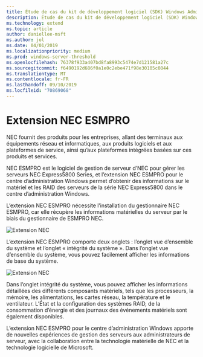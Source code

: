 ```yaml
---
title: Étude de cas du kit de développement logiciel (SDK) Windows Admin Center-NEC
description: Étude de cas du kit de développement logiciel (SDK) Windows Admin Center-NEC
ms.technology: extend
ms.topic: article
author: daniellee-msft
ms.author: jol
ms.date: 04/01/2019
ms.localizationpriority: medium
ms.prod: windows-server-threshold
ms.openlocfilehash: 76378f933a407bd8fa8993c5474e7d121581a27c
ms.sourcegitcommit: f6490192d686f0a1e0c2ebe471f98e30105c0844
ms.translationtype: MT
ms.contentlocale: fr-FR
ms.lasthandoff: 09/10/2019
ms.locfileid: "70869068"
---
```

# <a name="nec-esmpro-extension"></a>Extension NEC ESMPRO

NEC fournit des produits pour les entreprises, allant des terminaux aux équipements réseau et informatiques, aux produits logiciels et aux plateformes de service, ainsi qu’aux plateformes intégrées basées sur ces produits et services.

NEC ESMPRO est le logiciel de gestion de serveur d’NEC pour gérer les serveurs NEC Express5800 Series, et l’extension NEC ESMPRO pour le centre d’administration Windows permet d’obtenir des informations sur le matériel et les RAID des serveurs de la série NEC Express5800 dans le centre d’administration Windows.

L’extension NEC ESMPRO nécessite l’installation du gestionnaire NEC ESMPRO, car elle récupère les informations matérielles du serveur par le biais du gestionnaire de ESMPRO NEC.

![Extension NEC](../../media/extend-case-study-nec/nec-1.png)

L’extension NEC ESMPRO comporte deux onglets : l’onglet vue d’ensemble du système et l’onglet « intégrité du système ». Dans l’onglet vue d’ensemble du système, vous pouvez facilement afficher les informations de base du système.

![Extension NEC](../../media/extend-case-study-nec/nec-2.png)

Dans l’onglet intégrité du système, vous pouvez afficher les informations détaillées des différents composants matériels, tels que les processeurs, la mémoire, les alimentations, les cartes réseau, la température et le ventilateur. L’État et la configuration des systèmes RAID, de la consommation d’énergie et des journaux des événements matériels sont également disponibles.

L’extension NEC ESMPRO pour le centre d’administration Windows apporte de nouvelles expériences de gestion des serveurs aux administrateurs de serveur, avec la collaboration entre la technologie matérielle de NEC et la technologie logicielle de Microsoft.